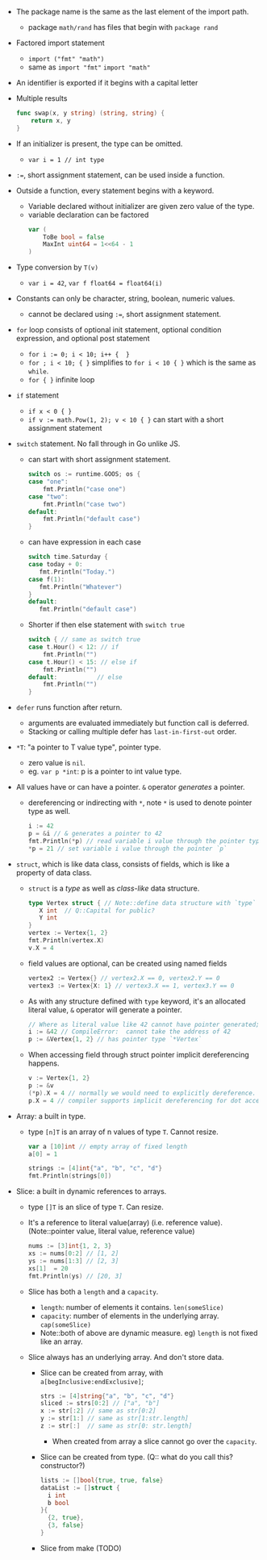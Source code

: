 * The package name is the same as the last element of the import path.
    * package `math/rand` has files that begin with `package rand`

* Factored import statement
    * `import ("fmt" "math")`
    * same as `import "fmt"` `import "math"`

* An identifier is exported if it begins with a capital letter

* Multiple results
    ```go
    func swap(x, y string) (string, string) {
        return x, y
    }
    ```

* If an initializer is present, the type can be omitted.
    * `var i = 1 // int type`

* `:=`, short assignment statement, can be used inside a function.

* Outside a function, every statement begins with a keyword.
    * Variable declared without initializer are given zero value of the type.
    * variable declaration can be factored
        ```go
        var (
            ToBe bool = false
            MaxInt uint64 = 1<<64 - 1
        )
        ```
    
* Type conversion by `T(v)`
    * `var i = 42`, `var f float64 = float64(i)`
    
* Constants can only be character, string, boolean, numeric values.
    * cannot be declared using `:=`, short assignment statement.

* `for` loop consists of optional init statement, optional condition expression, and optional post statement
    * `for i := 0; i < 10; i++ {  }` 
    * `for ; i < 10; { }` simplifies to `for i < 10 { }` which is the same as `while`.
    * `for { }` infinite loop
    
    
* `if` statement
    * `if x < 0 { }`
    * `if v := math.Pow(1, 2); v < 10 { }` can start with a short assignment statement
    
* `switch` statement. No fall through in Go unlike JS.
    * can start with short assignment statement.
      ```go
      switch os := runtime.GOOS; os {
      case "one":
	      fmt.Println("case one")
      case "two":
	      fmt.Println("case two")      
      default:
	      fmt.Println("default case")
      }

      ```
    * can have expression in each case
        ```go
        switch time.Saturday {
        case today + 0:
  	       fmt.Println("Today.")
        case f(1):
  	       fmt.Println("Whatever")
        }
        default:
  	       fmt.Println("default case")
        ```
     * Shorter if then else statement with `switch true`
        ```go
        switch { // same as switch true
        case t.Hour() < 12: // if
 	        fmt.Println("")
        case t.Hour() < 15: // else if
 	        fmt.Println("")
        default:           // else
            fmt.Println("")
        }
        ```
        
* `defer` runs function after return.
    * arguments are evaluated immediately but function call is deferred.
    * Stacking or calling multiple defer has `last-in-first-out` order.
    

* `*T`: "a pointer to T value type", pointer type.
    * zero value is `nil`.
    * eg. `var p *int`: p is a pointer to int value type.

* All values have or can have a pointer. `&` operator *generates* a pointer.
    * dereferencing or indirecting with `*`, note `*` is used to denote pointer type as well.
        ```go
        i := 42
        p = &i // & generates a pointer to 42
        fmt.Println(*p) // read variable i value through the pointer type `p`
        *p = 21 // set variable i value through the pointer `p`
        ```
   
* `struct`, which is like data class, consists of fields, which is like a property of data class.
    * `struct` is a *type* as well as *class-like* data structure.
        ```go
        type Vertex struct { // Note::define data structure with `type` keyword
  	       X int  // Q::Capital for public?
           Y int
        }
        vertex := Vertex{1, 2}
        fmt.Println(vertex.X)
        v.X = 4
        ```
        
    * field values are optional, can be created using named fields
        ```go
        vertex2 := Vertex{} // vertex2.X == 0, vertex2.Y == 0
        vertex3 := Vertex{X: 1} // vertex3.X == 1, vertex3.Y == 0
        ```
    * As with any structure defined with `type` keyword, it's an allocated literal value, `&` operator will generate a pointer.
        ```go
        // Where as literal value like 42 cannot have pointer generated;
        i := &42 // CompileError:  cannot take the address of 42
        p := &Vertex{1, 2} // has pointer type `*Vertex`
        ```
        
    * When accessing field through struct pointer implicit dereferencing happens.
        ```go
        v := Vertex{1, 2}
        p := &v
        (*p).X = 4 // normally we would need to explicitly dereference.
        p.X = 4 // compiler supports implicit dereferencing for dot accessors.
        ```

* Array: a built in type.
    * type `[n]T` is an array of n values of type `T`. Cannot resize.
        ```go
        var a [10]int // empty array of fixed length
        a[0] = 1
        
        strings := [4]int{"a", "b", "c", "d"}
        fmt.Println(strings[0])
        ```
* Slice: a built in dynamic references to arrays.

    * type `[]T` is an slice of type `T`. Can resize.

    * It's a reference to literal value(array) (i.e. reference value). (Note::pointer value, literal value, reference value)
        ```go
        nums := [3]int{1, 2, 3}
        xs := nums[0:2] // [1, 2]
        ys := nums[1:3] // [2, 3]
        xs[1]  = 20
        fmt.Println(ys) // [20, 3]
        ```
        
    * Slice has both a `length` and a `capacity`.
        * `length`: number of elements it contains. `len(someSlice)`
        * `capacity`: number of elements in the underlying array. `cap(someSlice)`
        * Note::both of above are dynamic measure. eg) `length` is not fixed like an array.
    
    * Slice always has an underlying array. And don't store data.
        * Slice can be created from array, with `a[begInclusive:endExclusive]`;
            ```go
            strs := [4]string{"a", "b", "c", "d"}
            sliced := strs[0:2] // ["a", "b"]
            x := str[:2] // same as str[0:2]
            y := str[1:] // same as str[1:str.length]
            z := str[:]  // same as str[0: str.length]
            ```
            
            * When created from array a slice cannot go over the `capacity`.
            
        * Slice can be created from type. (Q:: what do you call this? constructor?)
            ```go
            lists := []bool{true, true, false}
            dataList := []struct { 
  	          i int 
              b bool 
            }{
              {2, true},
              {3, false}
            }
            ```
         
        * Slice from make (TODO)
    
    

